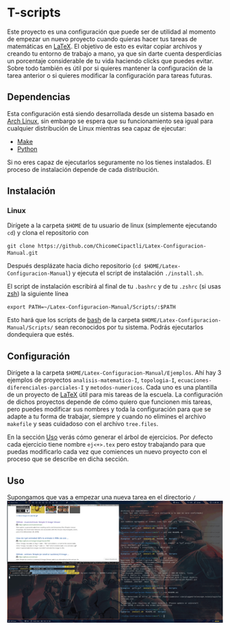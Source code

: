 # T-scripts

Este proyecto es una configuración que puede ser de utilidad al momento de empezar un nuevo proyecto cuando quieras hacer 
tus tareas de matemáticas en [LaTeX](https://en.wikipedia.org/wiki/LaTeX).
El objetivo de esto es evitar copiar archivos y creando tu entorno de trabajo 
a mano, ya que sin darte cuenta desperdicias un porcentaje considerable de tu vida 
haciendo clicks que puedes evitar.
Sobre todo también es útil por si quieres mantener la configuración de la tarea anterior o si quieres modificar la configuración 
para tareas futuras.

## Dependencias

Esta configuración está siendo desarrollada desde un sistema basado en [Arch Linux](https://wiki.archlinux.org/title/Arch_Linux),
sin embargo se espera que su funcionamiento sea igual para cualquier distribución de Linux mientras sea capaz de ejecutar:

- [Make](https://es.wikipedia.org/wiki/Make)
- [Python](https://es.wikipedia.org/wiki/Python)

Si no eres capaz de ejecutarlos seguramente no los tienes instalados. El proceso de instalación depende de cada distribución.

## Instalación

### Linux

Dirígete a la carpeta `$HOME` de tu usuario de linux (simplemente ejecutando `cd`) y clona el repositorio con 
```
git clone https://github.com/ChicomeCipactli/Latex-Configuracion-Manual.git
```
Después desplázate hacia dicho repositorio (`cd $HOME/Latex-Configuracion-Manual`)
y ejecuta el script de instalación `./install.sh`.


El script de instalación escribirá al final de tu `.bashrc` y de tu `.zshrc` (si usas [zsh](https://wiki.archlinux.org/title/zsh))
la siguiente línea
```
export PATH=~/Latex-Configuracion-Manual/Scripts/:$PATH
```
Esto hará que los scripts de [bash](https::/wiki.archlinux.org/title/bash) de la carpeta `$HOME/Latex-Configuracion-Manual/Scripts/` sean reconocidos por tu sistema.
Podrás ejecutarlos dondequiera que estés.

## Configuración

Dirígete a la carpeta `$HOME/Latex-Configuracion-Manual/Ejemplos`. 
Ahí hay 3 ejemplos de proyectos `analisis-matematico-I`, `topologia-I`, `ecuaciones-diferenciales-parciales-I` y `metodos-numericos`.
Cada uno es una plantilla de un proyecto de [LaTeX](https://en.wikipedia.org/wiki/LaTeX) útil para mis tareas de la escuela.
La configuración de dichos proyectos depende de cómo quiero que funcionen mis tareas, pero puedes modificar sus nombres y toda 
la configuración para que se adapte a tu forma de trabajar, siempre y cuando no elimines el archivo `makefile` y seas cuidadoso con el archivo `tree.files`.

En la sección [Uso](#Uso) verás cómo generar el árbol de ejercicios. Por defecto cada ejercicio tiene nombre `ej<+>.tex` 
pero estoy trabajando para que puedas modificarlo
cada vez que comiences un nuevo proyecto con el proceso que se describe en dicha sección.

## Uso

Supongamos que vas a empezar una nueva tarea en el directorio `/`
![Gif](gifo.gif)
